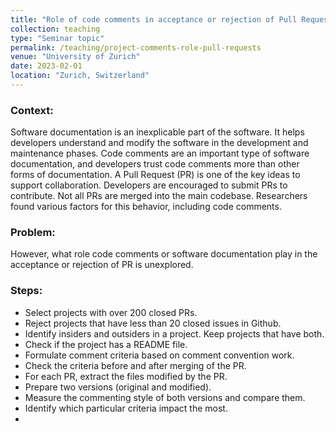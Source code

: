 ```yaml
---
title: "Role of code comments in acceptance or rejection of Pull Requests"
collection: teaching
type: "Seminar topic"
permalink: /teaching/project-comments-role-pull-requests
venue: "University of Zurich"
date: 2023-02-01
location: "Zurich, Switzerland"
---
```


### Context: 
Software documentation is an inexplicable part of the software. It helps developers understand and modify the software in the development and maintenance phases. Code comments are an important type of software documentation, and developers trust code comments more than other forms of documentation.
A Pull Request (PR) is one of the key ideas to support collaboration. Developers are encouraged to submit PRs to contribute. Not all PRs are merged into the main codebase.
Researchers found various factors for this behavior, including code comments.

### Problem:
However, what role code comments or software documentation play in the acceptance or rejection of PR is unexplored.

### Steps:
- Select projects with over 200 closed PRs.
- Reject projects that have less than 20 closed issues in Github.
- Identify insiders and outsiders in a project. Keep projects that have both.
- Check if the project has a README file.
- Formulate comment criteria based on comment convention work.
- Check the criteria before and after merging of the PR.
- For each PR, extract the files modified by the PR.
- Prepare two versions (original and modified).
- Measure the commenting style of both versions and compare them.
- Identify which particular criteria impact the most.
- <br>